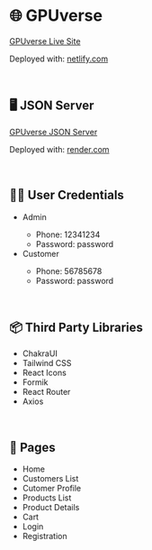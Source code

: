 <h1>🌐 GPUverse</h1>
<a href="https://gpu-verse.netlify.app">GPUverse Live Site</a>
<p>Deployed with: <a href="https://app.netlify.com/">netlify.com</a></p>

</br>
<h2>🖥 JSON Server</h2>
<a href="https://gpuverse.onrender.com">GPUverse JSON Server</a>
<p>Deployed with: <a href="https://render.com">render.com</a></p>

</br>

<h2>🐱‍👤 User Credentials</h2>
<ul>
  <li>Admin</li>
  <ul>
    <li>Phone: 12341234</li>
    <li>Password: password</li>
  </ul>
  <li>Customer</li>
  <ul>
    <li>Phone: 56785678</li>
    <li>Password: password</li>
  </ul>
</ul>

</br>

<h2>📦 Third Party Libraries</h2>
<ul>
  <li>ChakraUI</li>
  <li>Tailwind CSS</li>
  <li>React Icons</li>
  <li>Formik</li>
  <li>React Router</li>
  <li>Axios</li>
</ul>
  
</br>  
  
<h2>📄 Pages</h2>
<ul>
  <li>Home</li>
  <li>Customers List</li>
  <li>Cutomer Profile</li>
  <li>Products List</li>
  <li>Product Details</li>
  <li>Cart</li>
  <li>Login</li>
  <li>Registration</li>
</ul>
